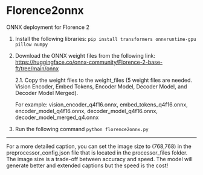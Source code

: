 # Florence2onnx
ONNX deployment for Florence 2

1. Install the following libraries: ``` pip install transformers onnxruntime-gpu pillow numpy ```

2. Download the ONNX weight files from the following link: https://huggingface.co/onnx-community/Florence-2-base-ft/tree/main/onnx

   2.1. Copy the weight files to the weight_files (5 weight files are needed. Vision Encoder, Embed Tokens, Encoder Model, Decoder Model, and Decoder Model Merged).

   For example: vision_encoder_q4f16.onnx, embed_tokens_q4f16.onnx, encoder_model_q4f16.onnx, decoder_model_q4f16.onnx, decoder_model_merged_q4.onnx

4. Run the following command ``` python florence2onnx.py ```


---------

For a more detailed caption, you can set the image size to (768,768) in the preprocessor_config.json file that is located in the processor_files folder. The image size is a trade-off between accuracy and speed. The model will generate better and extended captions but the speed is the cost!
